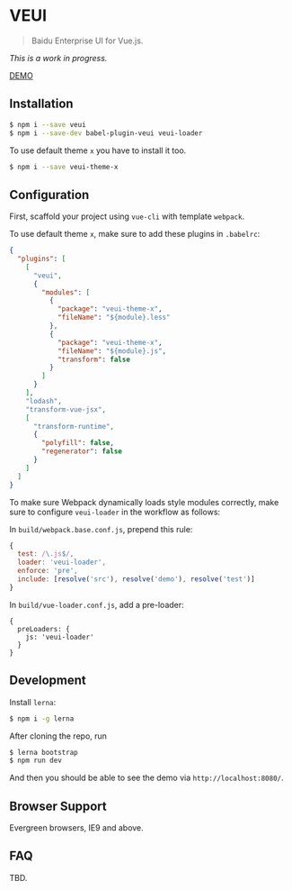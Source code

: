 # VEUI

> Baidu Enterprise UI for Vue.js.

*This is a work in progress.*

[DEMO](https://ecomfe.github.io/veui/components)

## Installation

```sh
$ npm i --save veui
$ npm i --save-dev babel-plugin-veui veui-loader
```

To use default theme `x` you have to install it too.

```sh
$ npm i --save veui-theme-x
```

## Configuration

First, scaffold your project using `vue-cli` with template `webpack`.

To use default theme `x`, make sure to add these plugins in `.babelrc`:

```json
{
  "plugins": [
    [
      "veui",
      {
        "modules": [
          {
            "package": "veui-theme-x",
            "fileName": "${module}.less"
          },
          {
            "package": "veui-theme-x",
            "fileName": "${module}.js",
            "transform": false
          }
        ]
      }
    ],
    "lodash",
    "transform-vue-jsx",
    [
      "transform-runtime",
      {
        "polyfill": false,
        "regenerator": false
      }
    ]
  ]
}
```

To make sure Webpack dynamically loads style modules correctly, make sure to configure `veui-loader` in the workflow as follows:

In `build/webpack.base.conf.js`, prepend this rule:

```js
{
  test: /\.js$/,
  loader: 'veui-loader',
  enforce: 'pre',
  include: [resolve('src'), resolve('demo'), resolve('test')]
}
```

In `build/vue-loader.conf.js`, add a pre-loader:

```
{
  preLoaders: {
    js: 'veui-loader'
  }
}
```

## Development

Install `lerna`:

```sh
$ npm i -g lerna
```

After cloning the repo, run

```sh
$ lerna bootstrap
$ npm run dev
```

And then you should be able to see the demo via `http://localhost:8080/`.

## Browser Support

Evergreen browsers, IE9 and above.

## FAQ

TBD.
